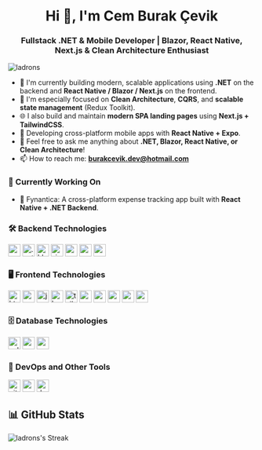 <h1 align="center">Hi 👋, I'm Cem Burak Çevik</h1>
<h3 align="center">Fullstack .NET & Mobile Developer | Blazor, React Native, Next.js & Clean Architecture Enthusiast</h3>

<p align="left"> <img src="https://komarev.com/ghpvc/?username=ladrons&label=Profile%20views&color=114082&style=flat-square" alt="ladrons" /> </p>

- 🎯 I'm currently building modern, scalable applications using **.NET** on the backend and **React Native / Blazor / Next.js** on the frontend.
- 🚀 I'm especially focused on **Clean Architecture**, **CQRS**, and **scalable state management** (Redux Toolkit).
- 🌐 I also build and maintain **modern SPA landing pages** using **Next.js + TailwindCSS**.
- 📱 Developing cross-platform mobile apps with **React Native + Expo**.
- 💬 Feel free to ask me anything about **.NET, Blazor, React Native, or Clean Architecture**!
- 📫 How to reach me: **burakcevik.dev@hotmail.com**

### 🧠 Currently Working On
- 📱 Fynantica: A cross-platform expense tracking app built with **React Native + .NET Backend**.

### 🛠️ Backend Technologies
<p align="left">
    <img src="https://img.shields.io/static/v1?message=C%23&logo=c-sharp&label=&color=664794&logoColor=white&labelColor=&style=for-the-badge" height="25" alt="csharp logo"  />
    <img src="https://img.shields.io/static/v1?message=.NET&logo=.net&label=&color=512BD4&logoColor=white&labelColor=&style=for-the-badge" height="25" alt=".net logo"  />
    <img src="https://img.shields.io/static/v1?message=Blazor&logo=blazor&label=&color=8C3EAF&logoColor=white&labelColor=&style=for-the-badge" height="25" alt="blazor logo"  />
    <img src="https://img.shields.io/static/v1?message=SignalR&logo=.net&label=&color=0e6982&logoColor=white&labelColor=&style=for-the-badge" height="25" alt="signalr logo"  />
    <img src="https://img.shields.io/badge/MediatR-7B42F6?style=for-the-badge&logo=.net&logoColor=white" height="25" />
    <img src="https://img.shields.io/badge/Hangfire-1C1C1C?style=for-the-badge&logo=datadog&logoColor=white" height="25" />
    <img src="https://img.shields.io/badge/Redis-DC382D?style=for-the-badge&logo=redis&logoColor=white" height="25" />
</p>

### 🖥️ Frontend Technologies
<p align="left">
    <img src="https://img.shields.io/static/v1?message=HTML5&logo=html5&label=&color=E34F26&logoColor=white&labelColor=&style=for-the-badge" height="25" alt="html5 logo"  />
    <img src="https://img.shields.io/static/v1?message=CSS3&logo=css3&label=&color=1572B6&logoColor=white&labelColor=&style=for-the-badge" height="25" alt="css3 logo"  />
    <img src="https://img.shields.io/static/v1?message=JavaScript&logo=javascript&label=&color=F7DF1E&logoColor=black&labelColor=&style=for-the-badge" height="25" alt="javascript logo"  />
    <img src="https://img.shields.io/static/v1?message=Bootstrap&logo=bootstrap&label=&color=7952B3&logoColor=white&labelColor=&style=for-the-badge" height="25" alt="bootstrap logo"  />
    <img src="https://img.shields.io/static/v1?message=TailwindCSS&logo=tailwind-css&label=&color=06B6D4&logoColor=white&labelColor=&style=for-the-badge" height="25" alt="tailwindcss logo"  />
    <img src="https://img.shields.io/badge/React%20Native-20232A?style=for-the-badge&logo=react&logoColor=61DAFB" height="25" />
    <img src="https://img.shields.io/badge/Next.js-000000?style=for-the-badge&logo=next.js&logoColor=white" height="25" />
    <img src="https://img.shields.io/badge/Expo-000020?style=for-the-badge&logo=expo&logoColor=white" height="25" />
    <img src="https://img.shields.io/badge/Redux%20Toolkit-764ABC?style=for-the-badge&logo=redux&logoColor=white" height="25" />
    <img src="https://img.shields.io/badge/ShadCN/UI-111827?style=for-the-badge&logo=tailwindcss&logoColor=white" height="25" />
</p>

### 🗄️ Database Technologies
<p align="left">
    <img src="https://img.shields.io/static/v1?message=SQLite&logo=sqlite&label=&color=003B57&logoColor=white&labelColor=&style=for-the-badge" height="25" alt="sqlite logo"  />
    <img src="https://img.shields.io/static/v1?message=Microsoft%20SQL%20Server&logo=microsoft-sql-server&label=&color=CC2927&logoColor=white&labelColor=&style=for-the-badge" height="25" alt="mssql logo"  />
    <img src="https://img.shields.io/static/v1?message=PostgreSQL&logo=postgresql&label=&color=4169E1&logoColor=white&labelColor=&style=for-the-badge" height="25" alt="postgresql logo"  />
</p>

### 🧰 DevOps and Other Tools
<p align="left">
    <img src="https://img.shields.io/static/v1?message=Git&logo=git&label=&color=F05032&logoColor=white&labelColor=&style=for-the-badge" height="25" alt="git logo"  />
    <img src="https://img.shields.io/static/v1?message=Postman&logo=postman&label=&color=FF6C37&logoColor=white&labelColor=&style=for-the-badge" height="25" alt="postman logo"  />
    <img src="https://img.shields.io/static/v1?message=Docker&logo=docker&label=&color=2496ED&logoColor=white&labelColor=&style=for-the-badge" height="25" alt="docker logo"  />
</p>

## 📊 GitHub Stats
![ladrons's Streak](https://github-readme-streak-stats.herokuapp.com/?user=ladrons&theme=dark&hide_border=true)

